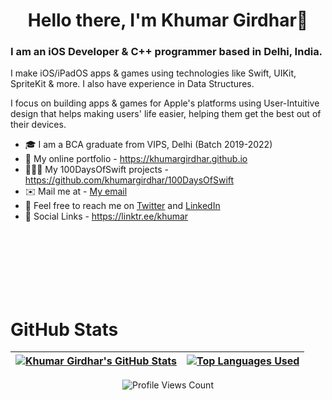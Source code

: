 <h1 align="center"> Hello there, I'm Khumar Girdhar👋 </h1>
<h3> I am an iOS Developer & C++ programmer based in Delhi, India. </h3>
<p> I make iOS/iPadOS apps & games using technologies like Swift, UIKit, SpriteKit & more. I also have experience in Data Structures.</p>
<p>I focus on building apps & games for Apple's platforms using User-Intuitive design that helps making users' life easier, helping them get the best out of their devices. 
</p>

- 🎓 I am a BCA graduate from VIPS, Delhi (Batch 2019-2022)
- 💼 My online portfolio - https://khumargirdhar.github.io
- 🧑🏻‍💻 My 100DaysOfSwift projects - https://github.com/khumargirdhar/100DaysOfSwift
- ✉️ Mail me at - [My email](mailto:khumargirdhar@outlook.com)
- 💬 Feel free to reach me on [Twitter](https://www.twitter.com/khumargirdhar) and [LinkedIn](https://www.linkedin.com/in/khumargirdhar)
- 🔗 Social Links - https://linktr.ee/khumar
</br>
</br>
</br>
</br>
</br>
</br>
<h1> GitHub Stats </h1>

| <a href="https://github-readme-stats.vercel.app/api?username=khumargirdhar&theme=github_dark&include_all_commits=true&count_private=true"> <img align="center" src="https://github-readme-stats.vercel.app/api?username=khumargirdhar&theme=github_dark&include_all_commits=true&count_private=true" alt="Khumar Girdhar's GitHub Stats"/> </a> | <a href="https://github-readme-stats.vercel.app/api/top-langs/?username=khumargirdhar&layout=compact&langs_count=10&theme=github_dark"> <img align="center" src="https://github-readme-stats.vercel.app/api/top-langs/?username=khumargirdhar&layout=compact&langs_count=10&theme=github_dark&card_width=350em" alt="Top Languages Used"/> </a> |
| ------------- | ------------- |
<p align="center"> <img align="centre" src="https://komarev.com/ghpvc/?username=khumargirdhar" alt="Profile Views Count"/> </p>

